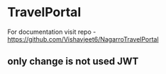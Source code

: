 # TravelPortal

For documentation visit repo - https://github.com/Vishavjeet6/NagarroTravelPortal
## only change is not used JWT
